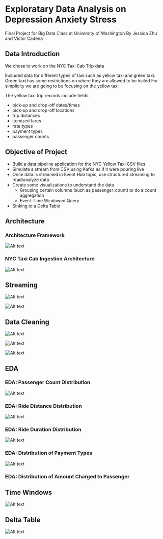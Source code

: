 # Exploratary Data Analysis on Depression Anxiety Stress
Final Project for Big Data Class at University of Washington
By Jessica Zhu and Victor Cadena


## Data Introduction

We chose to work on the NYC Taxi Cab Trip data

Included data for different types of taxi such as yellow taxi and green taxi.
Green taxi has some restrictions on where they are allowed to be hailed
For simplicity we are going to be focusing on the yellow taxi

The yellow taxi trip records include fields
* pick-up and drop-off dates/times
* pick-up and drop-off locations
* trip distances
* itemized fares
* rate types
* payment types
* passenger counts



## Objective of Project

* Build a data pipeline application for the NYC Yellow Taxi CSV files
* Simulate a stream from CSV using Kafka as if it were pouring live
* Once data is streamed in Event Hub topic, use structured streaming to read/analyze data
* Create some visualizations to understand the data
  * Grouping certain columns (such as passenger_count) to do a count aggregation
  * Event-Time Windowed Query
* Sinking to a Delta Table


## Architecture

### Architecture Framework
![Alt text](./Graphs/architecture_framework?raw=true "Title")
### NYC Taxi Cab Ingestion Architecture
![Alt text](./Graphs/nyc_taxi_cab_ingestion_architecture?raw=true "Title")


## Streaming
![Alt text](./Graphs/process_to_stress?raw=true "Title")

![Alt text](./Graphs/producer_high_level_code?raw=true "Title")

## Data Cleaning

![Alt text](./Graphs/default_schema_of_kafka_stream?raw=true "Title")

![Alt text](./Graphs/creating_df_of_value_column?raw=true "Title")

![Alt text](./Graphs/data_mapping_wrangling?raw=true "Title")


## EDA



### EDA: Passenger Count Distribution
![Alt text](./Graphs/count_vs_ride_count?raw=true "Title")


### EDA: Ride Distance Distribution
![Alt text](./Graphs/distribution_of_ride_distance?raw=true "Title")

### EDA: Ride Duration Distribution
![Alt text](./Graphs/distribution_of_ride_duration?raw=true "Title")

### EDA: Distribution of Payment Types
![Alt text](./Graphs/payment_type?raw=true "Title")


### EDA: Distribution of Amount Charged to Passenger

## Time Windows
![Alt text](./Graphs/timestamp?raw=true "Title")
## Delta Table
![Alt text](./Graphs/sink_to_delta_table?raw=true "Title")

